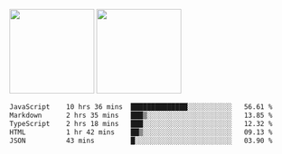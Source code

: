 <img src="https://github-readme-stats.vercel.app/api?username=Dream4ever&count_private=true&show_icons=true&theme=tokyonight" height="150" /> <img src="https://github-readme-stats.vercel.app/api/top-langs/?username=Dream4ever&count_private=true&show_icons=true&theme=tokyonight&langs_count=5&layout=compact" height="150" />

<!--START_SECTION:waka-->

```txt
JavaScript    10 hrs 36 mins  ██████████████░░░░░░░░░░░   56.61 %
Markdown      2 hrs 35 mins   ███▒░░░░░░░░░░░░░░░░░░░░░   13.85 %
TypeScript    2 hrs 18 mins   ███░░░░░░░░░░░░░░░░░░░░░░   12.32 %
HTML          1 hr 42 mins    ██▒░░░░░░░░░░░░░░░░░░░░░░   09.13 %
JSON          43 mins         █░░░░░░░░░░░░░░░░░░░░░░░░   03.90 %
```

<!--END_SECTION:waka-->
